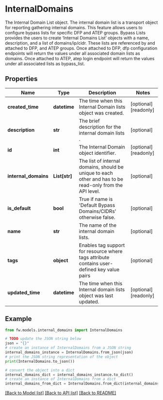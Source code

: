 # InternalDomains

The Internal Domain List object.  The internal domain list is a transport object for reporting gathering internal domains. This feature allows users to configure bypass lists for specific DFP and ATEP groups. Bypass Lists provides the users to create ‘Internal Domains List’ objects with a name, description, and a list of domains/ip/cidr. These lists are referenced by and attached to DFP, and ATEP groups. Once attached to DFP, dfp configuration endpoints will return the values under all associated domain lists as domains.  Once attached to ATEP, atep login endpoint will return the values under all associated lists as bypass_list.

## Properties

Name | Type | Description | Notes
------------ | ------------- | ------------- | -------------
**created_time** | **datetime** | The time when this Internal Domain lists object was created. | [optional] [readonly] 
**description** | **str** | The brief description for the internal domain lists . | [optional] 
**id** | **int** | The Internal Domain object identifier. | [optional] [readonly] 
**internal_domains** | **List[str]** | The list of internal domains, should be unique to each other and has to be read-only from the API level. | [optional] 
**is_default** | **bool** | True if name is &#39;Default Bypass Domains/CIDRs&#39; otherwise false. | [optional] 
**name** | **str** | The name of the internal domain lists. | [optional] 
**tags** | **object** | Enables tag support for resource where tags attribute contains user-defined key value pairs | [optional] 
**updated_time** | **datetime** | The time when this Internal domain lists object was last updated. | [optional] [readonly] 

## Example

```python
from fw.models.internal_domains import InternalDomains

# TODO update the JSON string below
json = "{}"
# create an instance of InternalDomains from a JSON string
internal_domains_instance = InternalDomains.from_json(json)
# print the JSON string representation of the object
print(InternalDomains.to_json())

# convert the object into a dict
internal_domains_dict = internal_domains_instance.to_dict()
# create an instance of InternalDomains from a dict
internal_domains_from_dict = InternalDomains.from_dict(internal_domains_dict)
```
[[Back to Model list]](../README.md#documentation-for-models) [[Back to API list]](../README.md#documentation-for-api-endpoints) [[Back to README]](../README.md)


